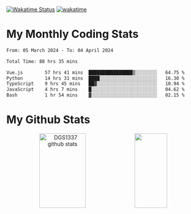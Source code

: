 [![Wakatime Status](https://github.com/noopurphalak/noopurphalak/workflows/wakatime-status-update/badge.svg)](https://github.com/noopurphalak/noopurphalak/actions/workflows/main.yml)
[![wakatime](https://wakatime.com/badge/user/80ace140-ef40-4fdd-b8ed-f3be3d2e1aea.svg)](https://wakatime.com/@80ace140-ef40-4fdd-b8ed-f3be3d2e1aea)

# My Monthly Coding Stats

<!--START_SECTION:waka-->

```txt
From: 05 March 2024 - To: 04 April 2024

Total Time: 88 hrs 35 mins

Vue.js        57 hrs 41 mins  ████████████████▒░░░░░░░░   64.75 %
Python        14 hrs 31 mins  ████░░░░░░░░░░░░░░░░░░░░░   16.30 %
TypeScript    9 hrs 45 mins   ██▓░░░░░░░░░░░░░░░░░░░░░░   10.94 %
JavaScript    4 hrs 7 mins    █░░░░░░░░░░░░░░░░░░░░░░░░   04.62 %
Bash          1 hr 54 mins    ▓░░░░░░░░░░░░░░░░░░░░░░░░   02.15 %
```

<!--END_SECTION:waka-->

# My Github Stats
<div style="text-align: center;">
  <img width="49%" height="195px" src="https://github-readme-stats-sigma-five.vercel.app/api?username=noopurphalak&show_icons=true&count_private=true&hide_border=true&title_color=ecf2f8&icon_color=0d1117&text_color=FFFFFF&bg_color=0d1117" alt="DGS1337 github stats" />
  <img width="41%" height="195px" src="https://github-readme-stats-sigma-five.vercel.app/api/top-langs/?username=noopurphalak&layout=compact&hide_border=true&title_color=ecf2f8&text_color=FFFFFF&bg_color=0d1117" />
</div>
